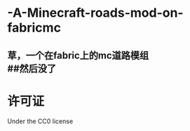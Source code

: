 # -A-Minecraft-roads-mod-on-fabricmc  
草，一个在fabric上的mc道路模组  
##然后没了  
-------  
# 许可证  
Under the CC0 license  
